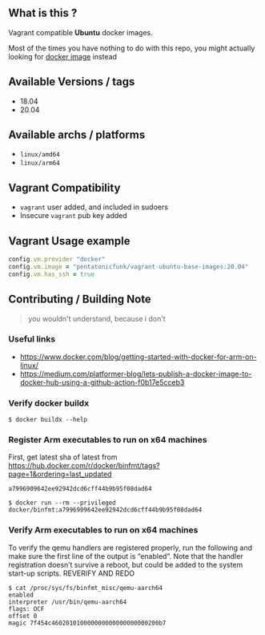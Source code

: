 ## What is this ?

Vagrant compatible **Ubuntu** docker images.

Most of the times you have nothing to do with this repo, you might actually looking
for [docker image](https://hub.docker.com/r/pentatonicfunk/vagrant-ubuntu-base-images/tags) instead

## Available Versions / tags

- 18.04
- 20.04

## Available archs / platforms

- `linux/amd64`
- `linux/arm64`

## Vagrant Compatibility

- `vagrant` user added, and included in sudoers
- Insecure `vagrant` pub key added

## Vagrant Usage example

```ruby
config.vm.provider "docker"
config.vm.image = "pentatonicfunk/vagrant-ubuntu-base-images:20.04"
config.vm.has_ssh = true
```

## Contributing / Building Note

> you wouldn't understand, because i don't

### Useful links

- https://www.docker.com/blog/getting-started-with-docker-for-arm-on-linux/
- https://medium.com/platformer-blog/lets-publish-a-docker-image-to-docker-hub-using-a-github-action-f0b17e5cceb3

### Verify docker buildx

```
$ docker buildx --help
```

### Register Arm executables to run on x64 machines

First, get latest sha of latest from https://hub.docker.com/r/docker/binfmt/tags?page=1&ordering=last_updated

```
a7996909642ee92942dcd6cff44b9b95f08dad64
```

```
$ docker run --rm --privileged docker/binfmt:a7996909642ee92942dcd6cff44b9b95f08dad64 
```

### Verify Arm executables to run on x64 machines

To verify the qemu handlers are registered properly, run the following and make sure the first line of the output is
“enabled”. Note that the handler registration doesn’t survive a reboot, but could be added to the system start-up
scripts. REVERIFY AND REDO

```
$ cat /proc/sys/fs/binfmt_misc/qemu-aarch64
enabled
interpreter /usr/bin/qemu-aarch64
flags: OCF
offset 0
magic 7f454c460201010000000000000000000200b7
``` 
